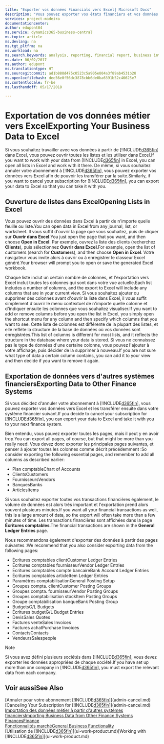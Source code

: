 ```yaml
---
title: "Exporter vos données Financials vers Excel| Microsoft Docs"
description: "Vous pouvez exporter vos états financiers et vos données de veille économique de Business Central vers Excel, ou ouvrir vos données Financials dans Excel."
services: project-madeira
documentationcenter: 
author: edupont04
ms.service: dynamics365-business-central
ms.topic: article
ms.devlang: na
ms.tgt_pltfrm: na
ms.workload: na
ms.search.keywords: analysis, reporting, financial report, business intelligence, BI, Excel
ms.date: 06/02/2017
ms.author: edupont
ms.translationtype: HT
ms.sourcegitcommit: ad1b888d475c0523c5a905e804a3f89ab4531b28
ms.openlocfilehash: dee56e0f56dc3878cbb6de0ba6391b52c46625e7
ms.contentlocale: fr-be
ms.lasthandoff: 05/17/2018

---
```

# <a name="exporting-your-business-data-to-excel"></a><span data-ttu-id="3d376-103">Exportation de vos données métier vers Excel</span><span class="sxs-lookup"><span data-stu-id="3d376-103">Exporting Your Business Data to Excel</span></span>
<span data-ttu-id="3d376-104">Si vous souhaitez travailler avec vos données à partir de [!INCLUDE[d365fin](includes/d365fin_md.md)] dans Excel, vous pouvez ouvrir toutes les listes et les utiliser dans Excel.</span><span class="sxs-lookup"><span data-stu-id="3d376-104">If you want to work with your data from [!INCLUDE[d365fin](includes/d365fin_md.md)] in Excel, you can open all lists in Excel and work with it there.</span></span> <span data-ttu-id="3d376-105">De même, si vous souhaitez annuler votre abonnement à [!INCLUDE[d365fin](includes/d365fin_md.md)], vous pouvez exporter vos données vers Excel afin de pouvoir les transférer par la suite.</span><span class="sxs-lookup"><span data-stu-id="3d376-105">Similarly, if you want to cancel your subscription for [!INCLUDE[d365fin](includes/d365fin_md.md)], you can export your data to Excel so that you can take it with you.</span></span>

## <a name="opening-lists-in-excel"></a><span data-ttu-id="3d376-106">Ouverture de listes dans Excel</span><span class="sxs-lookup"><span data-stu-id="3d376-106">Opening Lists in Excel</span></span>
<span data-ttu-id="3d376-107">Vous pouvez ouvrir des données dans Excel à partir de n'importe quelle feuille ou liste.</span><span class="sxs-lookup"><span data-stu-id="3d376-107">You can open data in Excel from any journal, list, or worksheet.</span></span> <span data-ttu-id="3d376-108">Il vous suffit d'ouvrir la page que vous souhaitez, puis de cliquer sur **Ouvrir dans Excel**.</span><span class="sxs-lookup"><span data-stu-id="3d376-108">You just open the page that you want, and then choose **Open in Excel**.</span></span> <span data-ttu-id="3d376-109">Par exemple, ouvrez la liste des clients (recherchez **Clients**), puis sélectionnez **Ouvrir dans Excel**.</span><span class="sxs-lookup"><span data-stu-id="3d376-109">For example, open the list of customers (search for **Customers**), and then choose **Open in Excel**.</span></span> <span data-ttu-id="3d376-110">Votre navigateur vous invite alors à ouvrir ou à enregistrer le classeur Excel généré.</span><span class="sxs-lookup"><span data-stu-id="3d376-110">Your browser will prompt you to open or save the generated Excel workbook.</span></span>  

<span data-ttu-id="3d376-111">Chaque liste inclut un certain nombre de colonnes, et l'exportation vers Excel inclut toutes les colonnes qui sont dans votre vue actuelle.</span><span class="sxs-lookup"><span data-stu-id="3d376-111">Each list includes a number of columns, and the export to Excel will include any columns that are in your current view.</span></span> <span data-ttu-id="3d376-112">Si vous souhaitez ajouter ou supprimer des colonnes avant d'ouvrir la liste dans Excel, il vous suffit simplement d'ouvrir le menu contextuel de n'importe quelle colonne et d'indiquer ensuite les colonnes que vous souhaitez visualiser.</span><span class="sxs-lookup"><span data-stu-id="3d376-112">If you want to add or remove columns before you open the list in Excel, you simply open the shortcut menu for any column and then specify which columns that you want to see.</span></span> <span data-ttu-id="3d376-113">Cette liste de colonnes est différente de la plupart des listes, et elle reflète la structure de la base de données où vos données sont enregistrées.</span><span class="sxs-lookup"><span data-stu-id="3d376-113">This list of columns is different for most lists, and it reflects the structure in the database where your data is stored.</span></span> <span data-ttu-id="3d376-114">Si vous ne connaissez pas le type de données d'une certaine colonne, vous pouvez l'ajouter à votre affichage, puis décider de la supprimer à nouveau.</span><span class="sxs-lookup"><span data-stu-id="3d376-114">If you are not sure what type of data a certain column contains, you can add it to your view and then decide if you want to remove it again.</span></span>  

## <a name="exporting-data-to-other-finance-systems"></a><span data-ttu-id="3d376-115">Exportation de données vers d'autres systèmes financiers</span><span class="sxs-lookup"><span data-stu-id="3d376-115">Exporting Data to Other Finance Systems</span></span>
<span data-ttu-id="3d376-116">Si vous décidez d'annuler votre abonnement à [!INCLUDE[d365fin](includes/d365fin_md.md)], vous pouvez exporter vos données vers Excel et les transférer ensuite dans votre système financier suivant.</span><span class="sxs-lookup"><span data-stu-id="3d376-116">If you decide to cancel your subscription for [!INCLUDE[d365fin](includes/d365fin_md.md)], you can export your data to Excel and take it with you to your next finance system.</span></span>  

<span data-ttu-id="3d376-117">Bien entendu, vous pouvez exporter toutes les pages, mais il peut y en avoir trop.</span><span class="sxs-lookup"><span data-stu-id="3d376-117">You can export all pages, of course, but that might be more than you really need.</span></span> <span data-ttu-id="3d376-118">Vous devez donc exporter les principales pages suivantes, et penser à ajouter toutes les colonnes comme décrit précédemment :</span><span class="sxs-lookup"><span data-stu-id="3d376-118">So consider exporting the following essential pages, and remember to add all columns as described earlier:</span></span>  

* <span data-ttu-id="3d376-119">Plan comptable</span><span class="sxs-lookup"><span data-stu-id="3d376-119">Chart of Accounts</span></span>  
* <span data-ttu-id="3d376-120">Clients</span><span class="sxs-lookup"><span data-stu-id="3d376-120">Customers</span></span>  
* <span data-ttu-id="3d376-121">Fournisseurs</span><span class="sxs-lookup"><span data-stu-id="3d376-121">Vendors</span></span>  
* <span data-ttu-id="3d376-122">Banques</span><span class="sxs-lookup"><span data-stu-id="3d376-122">Banks</span></span>  
* <span data-ttu-id="3d376-123">Articles</span><span class="sxs-lookup"><span data-stu-id="3d376-123">Items</span></span>  

<span data-ttu-id="3d376-124">Si vous souhaitez exporter toutes vos transactions financières également, le volume de données est alors très important et l'exportation prend alors souvent plusieurs minutes.</span><span class="sxs-lookup"><span data-stu-id="3d376-124">If you want all your financial transactions as well, this is a large amount of data, so the export will often take more than a few minutes of time.</span></span> <span data-ttu-id="3d376-125">Les transactions financières sont affichées dans la page **Écritures comptables**.</span><span class="sxs-lookup"><span data-stu-id="3d376-125">The financial transactions are shown in the **General Ledger Entries** page.</span></span>  

<span data-ttu-id="3d376-126">Nous recommandons également d'exporter des données à partir des pages suivantes :</span><span class="sxs-lookup"><span data-stu-id="3d376-126">We recommend that you also consider exporting data from the following pages:</span></span>  

* <span data-ttu-id="3d376-127">Écritures comptables client</span><span class="sxs-lookup"><span data-stu-id="3d376-127">Customer Ledger Entries</span></span>  
* <span data-ttu-id="3d376-128">Écritures comptables fournisseur</span><span class="sxs-lookup"><span data-stu-id="3d376-128">Vendor Ledger Entries</span></span>  
* <span data-ttu-id="3d376-129">Écritures comptables compte bancaire</span><span class="sxs-lookup"><span data-stu-id="3d376-129">Bank Account Ledger Entries</span></span>  
* <span data-ttu-id="3d376-130">Écritures comptables article</span><span class="sxs-lookup"><span data-stu-id="3d376-130">Item Ledger Entries</span></span>  
* <span data-ttu-id="3d376-131">Paramètres comptabilisation</span><span class="sxs-lookup"><span data-stu-id="3d376-131">General Posting Setup</span></span>  
* <span data-ttu-id="3d376-132">Groupes compta. client</span><span class="sxs-lookup"><span data-stu-id="3d376-132">Customer Posting Groups</span></span>  
* <span data-ttu-id="3d376-133">Groupes compta. fournisseur</span><span class="sxs-lookup"><span data-stu-id="3d376-133">Vendor Posting Groups</span></span>  
* <span data-ttu-id="3d376-134">Groupes comptabilisation stock</span><span class="sxs-lookup"><span data-stu-id="3d376-134">Item Posting Groups</span></span>  
* <span data-ttu-id="3d376-135">Groupe comptabilisation banque</span><span class="sxs-lookup"><span data-stu-id="3d376-135">Bank Posting Group</span></span>  
* <span data-ttu-id="3d376-136">Budgets</span><span class="sxs-lookup"><span data-stu-id="3d376-136">G/L Budgets</span></span>  
* <span data-ttu-id="3d376-137">Écritures budget</span><span class="sxs-lookup"><span data-stu-id="3d376-137">G/L Budget Entries</span></span>  
* <span data-ttu-id="3d376-138">Devis</span><span class="sxs-lookup"><span data-stu-id="3d376-138">Sales Quotes</span></span>  
* <span data-ttu-id="3d376-139">Factures vente</span><span class="sxs-lookup"><span data-stu-id="3d376-139">Sales Invoices</span></span>  
* <span data-ttu-id="3d376-140">Factures achat</span><span class="sxs-lookup"><span data-stu-id="3d376-140">Purchase Invoices</span></span>  
* <span data-ttu-id="3d376-141">Contacts</span><span class="sxs-lookup"><span data-stu-id="3d376-141">Contacts</span></span>  
* <span data-ttu-id="3d376-142">Vendeurs</span><span class="sxs-lookup"><span data-stu-id="3d376-142">Salespeople</span></span>  

> [!NOTE]  
>   <span data-ttu-id="3d376-143">Si vous avez défini plusieurs sociétés dans [!INCLUDE[d365fin](includes/d365fin_md.md)], vous devez exporter les données appropriées de chaque société.</span><span class="sxs-lookup"><span data-stu-id="3d376-143">If you have set up more than one company in [!INCLUDE[d365fin](includes/d365fin_md.md)], you must export the relevant data from each company.</span></span>

## <a name="see-also"></a><span data-ttu-id="3d376-144">Voir aussi</span><span class="sxs-lookup"><span data-stu-id="3d376-144">See Also</span></span>
<span data-ttu-id="3d376-145">[Annuler pour votre abonnement [!INCLUDE[d365fin](includes/d365fin_md.md)]](admin-cancel.md)</span><span class="sxs-lookup"><span data-stu-id="3d376-145">[Canceling Your Subscription for [!INCLUDE[d365fin](includes/d365fin_md.md)]](admin-cancel.md)</span></span>  
[<span data-ttu-id="3d376-146">Importation des données métier à partir d'autres systèmes financiers</span><span class="sxs-lookup"><span data-stu-id="3d376-146">Importing Business Data from Other Finance Systems</span></span>](across-import-data-configuration-packages.md)  
[<span data-ttu-id="3d376-147">Finances</span><span class="sxs-lookup"><span data-stu-id="3d376-147">Finance</span></span>](finance.md)  
[<span data-ttu-id="3d376-148">Fonctionnalités marché</span><span class="sxs-lookup"><span data-stu-id="3d376-148">General Business Functionality</span></span>](ui-across-business-areas.md)  
<span data-ttu-id="3d376-149">[Utilisation de [!INCLUDE[d365fin](includes/d365fin_md.md)]](ui-work-product.md)</span><span class="sxs-lookup"><span data-stu-id="3d376-149">[Working with [!INCLUDE[d365fin](includes/d365fin_md.md)]](ui-work-product.md)</span></span>  

